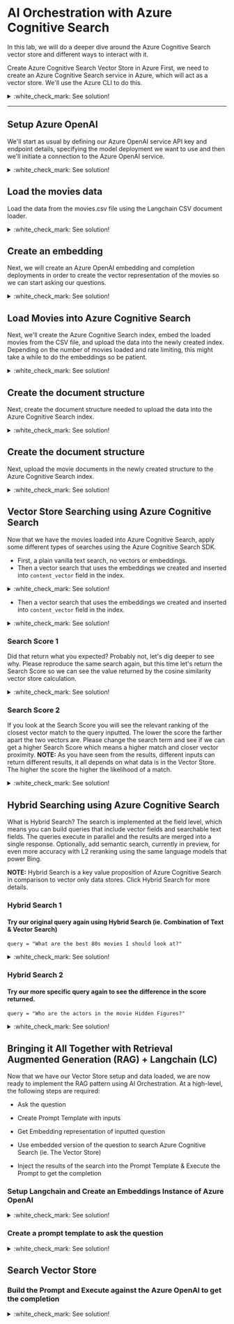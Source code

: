 
# AI Orchestration with Azure Cognitive Search
In this lab, we will do a deeper dive around the Azure Cognitive Search vector store and different ways to interact with it.

Create Azure Cognitive Search Vector Store in Azure
First, we need to create an Azure Cognitive Search service in Azure, which will act as a vector store. We'll use the Azure CLI to do this.

<details>
  <summary>:white_check_mark: See solution!</summary>

```
 RESOURCE_GROUP="azure-cognitive-search-rg"
 LOCATION="westeurope"
 NAME="acs-vectorstore-<INITIALS>"
 !az group create --name $RESOURCE_GROUP --location $LOCATION
 !az search service create -g $RESOURCE_GROUP -n $NAME -l $LOCATION --sku Basic --partition-count 1 --replica-count 1
```
</details>

___

## Setup Azure OpenAI
We'll start as usual by defining our Azure OpenAI service API key and endpoint details, specifying the model deployment we want to use and then we'll initiate a connection to the Azure OpenAI service.

<details>
  <summary>:white_check_mark: See solution!</summary>

```
 import os
 from dotenv import load_dotenv

 # Load environment variables
 if load_dotenv():
    print("Found OpenAPI Base Endpoint: " + os.getenv("OPENAI_API_BASE"))
 else: 
    print("No file .env found")

 openai_api_type = os.getenv("OPENAI_API_TYPE")
 openai_api_key = os.getenv("OPENAI_API_KEY")
 openai_api_base = os.getenv("OPENAI_API_BASE")
 openai_api_version = os.getenv("OPENAI_API_VERSION")
 deployment_name = os.getenv("OPENAI_DEPLOYMENT_NAME")
 embedding_name = os.getenv("OPENAI_EMBEDDING_DEPLOYMENTE")
 acs_service_name = os.getenv("AZURE_SEARCH_SERVICE_NAME")
 acs_endpoint_name = os.getenv("AAZURE_SEARCH_ENDPOINT")
 acs_index_name = "give-an index name"
 acs_api_key = os.getenv("AAZURE_SEARCH_KEY")
```
</details>

## Load the movies data 
Load the data from the movies.csv file using the Langchain CSV document loader.
<details>
  <summary>:white_check_mark: See solution!</summary>

```
 from langchain.document_loaders.csv_loader import CSVLoader

 # Movie Fields in CSV
 # id,original_language,original_title,popularity,release_date,vote_average,vote_count,genre,overview,revenue,runtime,tagline
 loader = CSVLoader(file_path='./movies.csv', source_column='original_title', encoding='utf-8', csv_args={'delimiter':',', 'fieldnames': ['id', 'original_language', 'original_title', 'popularity', 'release_date', 'vote_average', 'vote_count', 'genre', 'overview', 'revenue', 'runtime', 'tagline']})
 data = loader.load()
 data = data[1:51] # reduce dataset if you want
 print('Loaded %s movies' % len(data))
```
</details>

## Create an embedding 
Next, we will create an Azure OpenAI embedding and completion deployments in order to create the vector representation of the movies so we can start asking our questions.
<details>
  <summary>:white_check_mark: See solution!</summary>

```
 from langchain.embeddings.openai import OpenAIEmbeddings
 from langchain.chat_models import AzureChatOpenAI

 # Create an Embeddings Instance of Azure OpenAI
 embeddings = OpenAIEmbeddings(
    model="text-embedding-ada-002",
    deployment=embedding_name,
    openai_api_type = openai_api_type,
    openai_api_version = openai_api_version,
    openai_api_base = openai_api_base,
    openai_api_key = openai_api_key,
    embedding_ctx_length=8191,
    chunk_size=1000,
    max_retries=6
 )

 # Create a Completion Instance of Azure OpenAI
 llm = AzureChatOpenAI(
    model="gpt-3.5-turbo",
    deployment_name = deployment_name,
    openai_api_type = openai_api_type,
    openai_api_version = openai_api_version,
    openai_api_base = openai_api_base,
    openai_api_key = openai_api_key,
    temperature=0.7,
    max_retries=6,
    max_tokens=4000
 )
 print('Completed creation of embedding and completion instances.')
 ```
</details>

## Load Movies into Azure Cognitive Search
Next, we'll create the Azure Cognitive Search index, embed the loaded movies from the CSV file, and upload the data into the newly created index. Depending on the number of movies loaded and rate limiting, this might take a while to do the embeddings so be patient.

<details>
  <summary>:white_check_mark: See solution!</summary>

```
 from azure.core.credentials import AzureKeyCredential
 from azure.search.documents.indexes import SearchIndexClient
 from azure.search.documents.indexes.models import (
    SearchIndex,
    SearchField,
    SearchFieldDataType,
    SimpleField,
    SearchableField,
    SearchIndex,
    SemanticConfiguration,
    PrioritizedFields,
    SemanticField,
    SearchField,
    SemanticSettings,
    VectorSearch,
    HnswVectorSearchAlgorithmConfiguration,
)

 # Let's Create the Azure Cognitive Search Index
 index_client = SearchIndexClient(
    acs_endpoint_name,
    AzureKeyCredential(acs_api_key)
)
 # Movie Fields in CSV
 # id,original_language,original_title,popularity,release_date,vote_average,vote_count,genre,overview,revenue,runtime,tagline
 fields = [
    SimpleField(name="id", type=SearchFieldDataType.String, key=True, sortable=True, filterable=True, facetable=True),
    SearchableField(name="title", type=SearchFieldDataType.String),
    SearchableField(name="tagline", type=SearchFieldDataType.String),
    SearchableField(name="popularity", type=SearchFieldDataType.Double, sortable=True),
    SearchableField(name="content", type=SearchFieldDataType.String),
    SearchField(name="content_vector", type=SearchFieldDataType.Collection(SearchFieldDataType.Single), searchable=True, vector_search_dimensions=1536, vector_search_configuration="my-vector-config"),
 ]

 # Configure Vector Search Configuration
 vector_search = VectorSearch(
    algorithm_configurations=[
        HnswVectorSearchAlgorithmConfiguration(
            name="my-vector-config",
            kind="hnsw",
            parameters={
                "m": 4,
                "efConstruction": 400,
                "efSearch": 500,
                "metric": "cosine"
            }
        )
    ]
)

 # Configure Semantic Configuration
 semantic_config = SemanticConfiguration(
    name="my-semantic-config",
    prioritized_fields=PrioritizedFields(
        title_field=SemanticField(field_name="title"),
        prioritized_keywords_fields=[SemanticField(field_name="title"), SemanticField(field_name="tagline")],
        prioritized_content_fields=[SemanticField(field_name="content")]
    )
)

 # Create the semantic settings with the configuration
 semantic_settings = SemanticSettings(configurations=[semantic_config])

 # Create the search index with the desired vector search and semantic configurations
 index = SearchIndex(
    name=acs_index_name,
    fields=fields,
    vector_search=vector_search,
    semantic_settings=semantic_settings
)
 result = index_client.create_or_update_index(index)
 print(f'The {result.name} index was created.')
 ```
</details>

##  Create the document structure

Next, create the document structure needed to upload the data into the Azure Cognitive Search index.

<details>
  <summary>:white_check_mark: See solution!</summary>

```
 # Now that the index is created, let's load the documents into it.

 import uuid

 # Let's take a quick look at the data structure of the CSVLoader
 print(data[0])
 print(data[0].metadata['source'])
 print("----------")

 # Generate Document Embeddings for page_content field in the movies CSVLoader dataset using Azure OpenAI
 items = []
 for movie in data:
    content = movie.page_content
    items.append(dict([("id", str(uuid.uuid4())), ("title", movie.metadata['source']), ("content", content), ("content_vector", embeddings.embed_query(content))]))

 # Print out a sample item to validate the updated data structure.
 # It should have the id, content, and content_vector values.
 print(items[0])
 print(f"Movie Count: {len(items)}")

```
</details>

##  Create the document structure

Next, upload the movie documents in the newly created structure to the Azure Cognitive Search index.
<details>
  <summary>:white_check_mark: See solution!</summary>

```
 # Upload movies to Azure Cognitive Search index. 
 from azure.search.documents.models import Vector
 from azure.search.documents import SearchClient

 # Insert Text and Embeddings into the Azure Cognitive Search index created.
 search_client = SearchClient(
    acs_endpoint_name,
    acs_index_name,
    AzureKeyCredential(acs_api_key)
)
 result = search_client.upload_documents(items)
 print("Successfully added documents to Azure Cognitive Search index.")
 print(f"Uploaded {len(data)} documents")
```
</details>

## Vector Store Searching using Azure Cognitive Search

Now that we have the movies loaded into Azure Cognitive Search, apply some different types of searches using the Azure Cognitive Search SDK.
* First, a plain vanilla text search, no vectors or embeddings.
* Then a vector search that uses the embeddings we created and inserted into `content_vector` field in the index.

<details>
  <summary>:white_check_mark: See solution!</summary>

 ```
 # First, let's do a plain vanilla text search, no vectors or embeddings.
 query = "What are the best 80s movies I should look at?"

 search_client = SearchClient(
    acs_endpoint_name,
    acs_index_name,
    AzureKeyCredential(acs_api_key)
 )

 # Execute the search
 results = list(search_client.search(
    search_text=query,
    include_total_count=True,
    top=5
))

 # Print count of total results.
 print(f"Returned {len(results)} results using only text-based search.")
 print("----------")
 # Iterate over Results
 # Index Fields - id, content, content_vector
 for result in results:
    print("Movie: {}".format(result["content"]))
    print("----------")
 ```
</details>


* Then a vector search that uses the embeddings we created and inserted into `content_vector` field in the index.

<details>
  <summary>:white_check_mark: See solution!</summary>

 ```
 # Now let's do a vector search that uses the embeddings we created and inserted into content_vector field in the index.
 query = "What are the best 80s movies I should look at?"
 
 search_client = SearchClient(
    acs_endpoint_name,
    acs_index_name,
    AzureKeyCredential(acs_api_key)
 )
 
# You can see here that we are getting the embedding representation of the query.
 vector = Vector(
    value=embeddings.embed_query(query),
    k=5,
    fields="content_vector"
)

 # Execute the search
 results = list(search_client.search(
    search_text="",
    include_total_count=True,
    vectors=[vector],
    select=["id", "content", "title"],
 ))

 # Print count of total results.
 print(f"Returned {len(results)} results using only vector-based search.")
 print("----------")
 # Iterate over results and print out the content.
 for result in results:
    print(result["title"])
    print("----------")
 ```
 </details>


### Search Score 1

Did that return what you expected? Probably not, let's dig deeper to see why.
Please reproduce the same search again, but this time let's return the Search Score so we can see the value returned by the cosine similarity vector store calculation.

<details>
  <summary>:white_check_mark: See solution!</summary>

 ```
 # Try again, but this time let's add the relevance score to maybe see why
 query = "What are the best 80s movies I should look at?"
 
 search_client = SearchClient(
    acs_endpoint_name,
    acs_index_name,
    AzureKeyCredential(acs_api_key)
 )

 # You can see here that we are getting the embedding representation of the query.
 vector = Vector(
    value=embeddings.embed_query(query),
    k=5,
    fields="content_vector"
 )

 # Execute the search
 results = list(search_client.search(
    search_text="",
    include_total_count=True,
    vectors=[vector],
    select=["id", "content", "title"],
 ))

 # Print count of total results.
 print(f"Returned {len(results)} results using vector search.")
 print("----------")
 # Iterate over results and print out the id and search score.
 for result in results:  
    print(f"Id: {result['id']}")
    print(f"Id: {result['title']}")
    print(f"Score: {result['@search.score']}")
    print("----------")

 ```
 </details>

### Search Score 2 
 If you look at the Search Score you will see the relevant ranking of the closest vector match to the query inputted. The lower the score the farther apart the two vectors are. 
 Please change the search term and see if we can get a higher Search Score which means a higher match and closer vector proximity.
 **NOTE:** As you have seen from the results, different inputs can return different results, it all depends on what data is in the Vector Store. The higher the score the higher the likelihood of a match.

<details>
  <summary>:white_check_mark: See solution!</summary>

 ```
 # Try again, but this time let's add the relevance score to maybe see why
 query = "Who are the actors in the movie Hidden Figures?"

 search_client = SearchClient(
    acs_endpoint_name,
    acs_index_name,
    AzureKeyCredential(acs_api_key)
 )

 # You can see here that we are getting the embedding representation of the query.
 vector = Vector(
    value=embeddings.embed_query(query),
    k=5,
    fields="content_vector"
 )

 # Execute the search
 results = list(search_client.search(
    search_text="",
    include_total_count=True,
    vectors=[vector],
    select=["id", "content", "title"],
 ))

 # Print count of total results.
 print(f"Returned {len(results)} results using vector search.")
 print("----------")
 # Iterate over results and print out the id and search score.
 for result in results:  
    print(f"Id: {result['id']}")
    print(f"Id: {result['title']}")
    print(f"Score: {result['@search.score']}")
    print("----------")
 ```
 </details>

## Hybrid Searching using Azure Cognitive Search

What is Hybrid Search? The search is implemented at the field level, which means you can build queries that include vector fields and searchable text fields. The queries execute in parallel and the results are merged into a single response. Optionally, add semantic search, currently in preview, for even more accuracy with L2 reranking using the same language models that power Bing.

**NOTE:** Hybrid Search is a key value proposition of Azure Cognitive Search in comparison to vector only data stores. Click Hybrid Search for more details.

### Hybrid Search 1

#### Try our original query again using Hybrid Search (ie. Combination of Text & Vector Search)

`query = "What are the best 80s movies I should look at?"`

<details>
  <summary>:white_check_mark: See solution!</summary>

 ```
 # Hybrid Search
 # Let's try our original query again using Hybrid Search (ie. Combination of Text & Vector Search)
 query = "What are the best 80s movies I should look at?"

 search_client = SearchClient(
    acs_endpoint_name,
    acs_index_name,
    AzureKeyCredential(acs_api_key)
 )

 # You can see here that we are getting the embedding representation of the query.
 vector = Vector(
    value=embeddings.embed_query(query),
    k=5,
    fields="content_vector"
)

 # Notice we also fill in the search_text parameter with the query.
 results = list(search_client.search(
    search_text=query,
    include_total_count=True,
    top=10,
    vectors=[vector],
    select=["id", "content", "title"],
 ))

 # Print count of total results.
 print(f"Returned {len(results)} results using vector search.")
 print("----------")
 # Iterate over results and print out the id and search score.
 for result in results:  
    print(f"Id: {result['id']}")
    print(result['title'])
    print(f"Hybrid Search Score: {result['@search.score']}")
    print("----------")
 ```
 </details>

### Hybrid Search 2
#### Try our more specific query again to see the difference in the score returned.
`query = "Who are the actors in the movie Hidden Figures?"`


<details>
  <summary>:white_check_mark: See solution!</summary>

 ```
 search_client = SearchClient(
    acs_endpoint_name,
    acs_index_name,
    AzureKeyCredential(acs_api_key)
 )

 # You can see here that we are getting the embedding representation of the query.
 vector = Vector(
    value=embeddings.embed_query(query),
    k=5,
    fields="content_vector"
 )

 # -----
 # Notice we also fill in the search_text parameter with the query along with the vector.
 # -----
 results = list(search_client.search(
    search_text=query,
    include_total_count=True,
    top=10,
    vectors=[vector],
    select=["id", "content", "title"],
 ))

 # Print count of total results.
 print(f"Returned {len(results)} results using hybrid search.")
 print("----------")
 # Iterate over results and print out the id and search score.
 for result in results:  
    print(f"Id: {result['id']}")
    print(f"Title: {result['title']}")
    print(f"Hybrid Search Score: {result['@search.score']}")
    print("----------")
 ```
 </details>


## Bringing it All Together with Retrieval Augmented Generation (RAG) + Langchain (LC)

Now that we have our Vector Store setup and data loaded, we are now ready to implement the RAG pattern using AI Orchestration. At a high-level, the following steps are required:

* Ask the question

* Create Prompt Template with inputs

* Get Embedding representation of inputted question

* Use embedded version of the question to search Azure Cognitive Search (ie. The Vector Store)

* Inject the results of the search into the Prompt Template & Execute the Prompt to get the completion

###  Setup Langchain and  Create an Embeddings Instance of Azure OpenAI
<details>
  <summary>:white_check_mark: See solution!</summary>

 ```
 # Implement RAG using Langchain (LC)

 from langchain.embeddings.openai import OpenAIEmbeddings
 from langchain.chat_models import AzureChatOpenAI
 from langchain.chains import LLMChain

 # Setup Langchain
 # Create an Embeddings Instance of Azure OpenAI
 embeddings = OpenAIEmbeddings(
    model="text-embedding-ada-002",
    deployment=embedding_name,
    openai_api_type = openai_api_type,
    openai_api_version = openai_api_version,
    openai_api_base = openai_api_base,
    openai_api_key = openai_api_key,
    embedding_ctx_length=8191,
    chunk_size=1000,
    max_retries=6
 )
 # Create a Completion Instance of Azure OpenAI
 llm = AzureChatOpenAI(
    model="gpt-3.5-turbo",
    deployment_name = deployment_name,
    openai_api_type = openai_api_type,
    openai_api_version = openai_api_version,
    openai_api_base = openai_api_base,
    openai_api_key = openai_api_key,
    temperature=0.7,
    max_retries=6,
    max_tokens=4000
 )
 ```
 </details>

###  Create a prompt template to ask the question

<details>
  <summary>:white_check_mark: See solution!</summary>

 ```
 question = "List the movies about ships on the water."

 # Create a prompt template with variables, note the curly braces
 from langchain.prompts import PromptTemplate
 prompt = PromptTemplate(
    input_variables=["original_question","search_results"],
    template="""
    Question: {original_question}

    Do not use any other data.
    Only use the movie data below when responding.
    {search_results}
    """,
 )
 # Get Embedding for the original question
 question_embedded=embeddings.embed_query(question)
 ```
 </details>

## Search Vector Store
### Build the Prompt and Execute against the Azure OpenAI to get the completion
<details>
  <summary>:white_check_mark: See solution!</summary>

 ```
 search_client = SearchClient(
    acs_endpoint_name,
    acs_index_name,
    AzureKeyCredential(acs_api_key)
 )
 vector = Vector(
    value=question_embedded,
    k=5,
    fields="content_vector"
)
 results = list(search_client.search(
    search_text="",
    include_total_count=True,
    vectors=[vector],
    select=["title"], 
 ))

 # Build the Prompt and Execute against the Azure OpenAI to get the completion

 chain = LLMChain(llm=llm, prompt=prompt, verbose=True)
 response = chain.run({"original_question": question, "search_results": results})
 print(response)
 ```
 </details>
